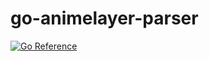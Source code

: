 # go-animelayer-parser

[![Go Reference](https://pkg.go.dev/badge/github.com/dmji/go-animelayer-parser.svg)](https://pkg.go.dev/github.com/dmji/go-animelayer-parser)
